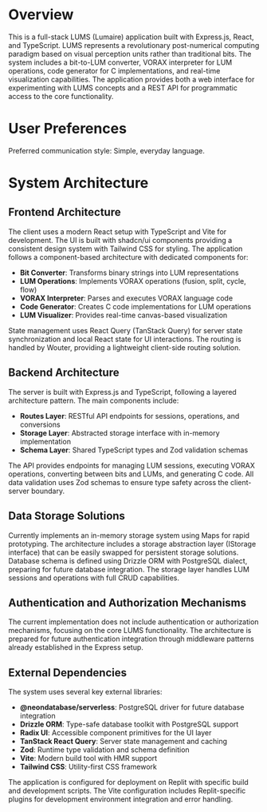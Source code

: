 # Overview

This is a full-stack LUMS (Lumaire) application built with Express.js, React, and TypeScript. LUMS represents a revolutionary post-numerical computing paradigm based on visual perception units rather than traditional bits. The system includes a bit-to-LUM converter, VORAX interpreter for LUM operations, code generator for C implementations, and real-time visualization capabilities. The application provides both a web interface for experimenting with LUMS concepts and a REST API for programmatic access to the core functionality.

# User Preferences

Preferred communication style: Simple, everyday language.

# System Architecture

## Frontend Architecture
The client uses a modern React setup with TypeScript and Vite for development. The UI is built with shadcn/ui components providing a consistent design system with Tailwind CSS for styling. The application follows a component-based architecture with dedicated components for:

- **Bit Converter**: Transforms binary strings into LUM representations
- **LUM Operations**: Implements VORAX operations (fusion, split, cycle, flow)
- **VORAX Interpreter**: Parses and executes VORAX language code
- **Code Generator**: Creates C code implementations for LUM operations
- **LUM Visualizer**: Provides real-time canvas-based visualization

State management uses React Query (TanStack Query) for server state synchronization and local React state for UI interactions. The routing is handled by Wouter, providing a lightweight client-side routing solution.

## Backend Architecture
The server is built with Express.js and TypeScript, following a layered architecture pattern. The main components include:

- **Routes Layer**: RESTful API endpoints for sessions, operations, and conversions
- **Storage Layer**: Abstracted storage interface with in-memory implementation
- **Schema Layer**: Shared TypeScript types and Zod validation schemas

The API provides endpoints for managing LUM sessions, executing VORAX operations, converting between bits and LUMs, and generating C code. All data validation uses Zod schemas to ensure type safety across the client-server boundary.

## Data Storage Solutions
Currently implements an in-memory storage system using Maps for rapid prototyping. The architecture includes a storage abstraction layer (IStorage interface) that can be easily swapped for persistent storage solutions. Database schema is defined using Drizzle ORM with PostgreSQL dialect, preparing for future database integration. The storage layer handles LUM sessions and operations with full CRUD capabilities.

## Authentication and Authorization Mechanisms
The current implementation does not include authentication or authorization mechanisms, focusing on the core LUMS functionality. The architecture is prepared for future authentication integration through middleware patterns already established in the Express setup.

## External Dependencies
The system uses several key external libraries:

- **@neondatabase/serverless**: PostgreSQL driver for future database integration
- **Drizzle ORM**: Type-safe database toolkit with PostgreSQL support
- **Radix UI**: Accessible component primitives for the UI layer
- **TanStack React Query**: Server state management and caching
- **Zod**: Runtime type validation and schema definition
- **Vite**: Modern build tool with HMR support
- **Tailwind CSS**: Utility-first CSS framework

The application is configured for deployment on Replit with specific build and development scripts. The Vite configuration includes Replit-specific plugins for development environment integration and error handling.